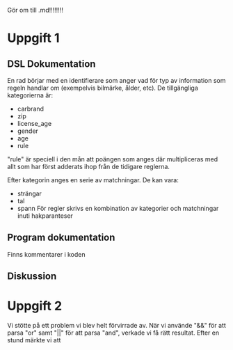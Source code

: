 Gör om till .md!!!!!!!!
# Uppgift 1
## DSL Dokumentation

En rad börjar med en identifierare som anger vad för typ av information som regeln handlar om (exempelvis bilmärke, ålder, etc). De tillgängliga kategorierna är:
* carbrand
* zip
* license_age
* gender
* age
* rule

"rule" är speciell i den mån att poängen som anges där multipliceras med allt som har först adderats ihop från de tidigare reglerna.

Efter kategorin anges en serie av matchningar. De kan vara:
* strängar
* tal
* spann
För regler skrivs en kombination av kategorier och matchningar inuti hakparanteser

## Program dokumentation
Finns kommentarer i koden

## Diskussion

# Uppgift 2
Vi stötte på ett problem vi blev helt förvirrade av. När vi använde "&&" för att parsa "or" samt "||" för att parsa "and", verkade vi få rätt resultat. Efter en stund märkte vi att 



